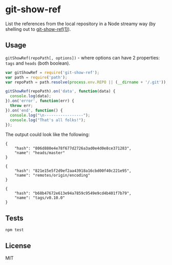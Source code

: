 # git-show-ref

List the references from the local repository in a Node streamy way (by shelling out to [git-show-ref(1)](http://git-scm.com/docs/git-show-ref)).

## Usage

`gitShowRef(repoPath[, options])` - where options can have 2 properties: `tags` and `heads` (both boolean).

```js
var gitShowRef = require('git-show-ref');
var path = require('path');
var repoPath = path.resolve(process.env.REPO || (__dirname + '/.git'));

gitShowRef(repoPath).on('data', function(data) {
  console.log(data);
}).on('error', function(err) {
  throw err;
}).on('end', function() {
  console.log("\n-----------------");
  console.log("That's all folks!");
});
```

The output could look like the following:

```
{
    "hash": "806d880e4e78f677d2726a3ad0e4d0e8ce371283",
    "name": "heads/master"
}

{
    "hash": "821e15e5f2d9ef2aa43918a16cbd00f40c221e95",
    "name": "remotes/origin/encoding"
}

{
    "hash": "b68b47672e613e94a7859c9549e9cd4b401f7b79",
    "name": "tags/v0.10.0"
}
```


## Tests

```
npm test
```

## License

MIT
